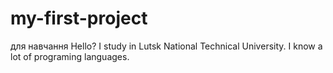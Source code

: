 # my-first-project
для навчання
Hello? I study in Lutsk National Technical University. I know a lot of programing languages.
